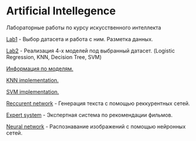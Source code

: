 # Artificial Intellegence
Лабораторные работы по курсу искусственного интеллекта

[Lab1](Lab1) - Выбор датасета и работа с ним. Разметка данных.

[Lab2](Lab2) - Реализация 4-х моделей под выбранный датасет. (Logistic Regression, KNN, Decision Tree, SVM)

[Информация по моделям.](https://docviewer.yandex.ru/view/91931640/?page=1&*=KK02rBubdF49KifBJQrimm4Whq17InVybCI6InlhLWRpc2stcHVibGljOi8vR1dLY2wvZ2g4a2p0WmpGTjN1THlmQXEwT0ZmVnE0ZytsempMRFFTVnZpVTRLQzVmeTJ1L0hFZEN0T0owdEFmUnEvSjZicG1SeU9Kb25UM1ZvWG5EYWc9PSIsInRpdGxlIjoiQmlzaG9wIC0gUGF0dGVybiBSZWNvZ25pdGlvbiBhbmQgTWFjaGluZSBMZWFybmluZy5wZGYiLCJub2lmcmFtZSI6ZmFsc2UsInVpZCI6IjkxOTMxNjQwIiwidHMiOjE1ODkwMjY4NjIyMTIsInl1IjoiOTIxMzEwNDYyMTU4NDcxMDIyMSJ9)

[KNN implementation.](https://machinelearningmastery.com/tutorial-to-implement-k-nearest-neighbors-in-python-from-scratch/)

[SVM implementation.](http://mblondel.org/publications/mblondel-icpr2014.pdf)

[Reccurent network](ReccurentNetworks) - Генерация текста с помощью реккурентных сетей.

[Expert system](lab-expert-system-topcanibus) - Экспертная система по рекомендации фильмов.

[Neural network](lab-neural-networks-vision-kexibit) - Распознавание изображений с помощью нейронных сетей.
